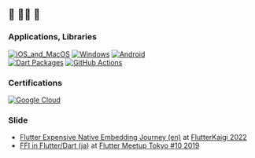 ## 🍵 🧘‍♂️ 🍵

### Applications, Libraries
[![iOS_and_MacOS](https://img.shields.io/badge/iOS,MacOS-black.svg?logo=Apple)](https://apps.apple.com/jp/developer/shimizu-naoki/id1308323177)
[![Windows](https://img.shields.io/badge/Windows-black.svg?logo=Windows)](https://www.microsoft.com/ja-jp/search/shop/Games?q=Naoki+Shimizu)
[![Android](https://img.shields.io/badge/Android-black.svg?logo=Android)](https://play.google.com/store/apps/developer?id=Naoki+Shimizu&hl=ja)  
[![Dart Packages](https://img.shields.io/badge/Dart%20Packages-black.svg?logo=Dart)](https://pub.dev/publishers/done-sensuikan1973.com/packages)
[![GitHub Actions](https://img.shields.io/badge/GitHub%20Actions-black.svg?logo=GitHub%20Actions)](https://github.com/marketplace?type=actions&query=sensuikan1973)

### Certifications
[![Google Cloud](https://img.shields.io/badge/Google%20Cloud%20|%20Professional%20Cloud%20Architect-black.svg?logo=Google%20Cloud)](https://www.credential.net/c92dd58f-df62-4343-8d58-bd8a331555e6)

### Slide
- [Flutter Expensive Native Embedding Journey (en)](https://github.com/sensuikan1973/flutter_expensive_native_embedding_journey) at [FlutterKaigi 2022](https://flutterkaigi.jp/2022/)
- [FFI in Flutter/Dart (ja)](https://speakerdeck.com/sensuikan1973/ffi-in-flutter) at [Flutter Meetup Tokyo #10 2019](https://flutter-jp.connpass.com/event/134921/)

<!-- 
### Blog, Slide
[![Speaker Deck](https://img.shields.io/badge/Speaker_Deck-black.svg?logo=Speaker%20Deck)](https://speakerdeck.com/sensuikan1973)
[![Medium](https://img.shields.io/badge/Medium-black.svg?logo=Medium)](https://medium.com/@sensuikan1973)
[![Qiita](https://img.shields.io/badge/Qiita-black.svg?logo=Qiita)](https://qiita.com/sensuikan1973)
-->

<!-- my machine account is https://github.com/bot-by-sensuikan1973 -->
<!-- Medium https://medium.com/@sensuikan1973 -->
